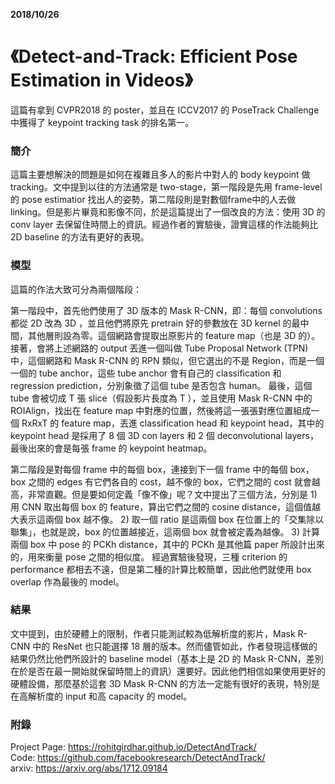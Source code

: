 **2018/10/26**

# 《Detect-and-Track: Efficient Pose Estimation in Videos》

這篇有拿到 CVPR2018 的 poster，並且在 ICCV2017 的 PoseTrack Challenge 中獲得了 keypoint tracking task 的排名第一。

### 簡介 ###

這篇主要想解決的問題是如何在複雜且多人的影片中對人的 body keypoint 做 tracking。文中提到以往的方法通常是 two-stage，第一階段是先用 frame-level 的 pose estimatior 找出人的姿勢，第二階段則是對數個frame中的人去做linking。但是影片畢竟和影像不同，於是這篇提出了一個改良的方法：使用 3D 的 conv layer 去保留住時間上的資訊。經過作者的實驗後，證實這樣的作法能夠比 2D baseline 的方法有更好的表現。

### 模型 ###

這篇的作法大致可分為兩個階段：

第一階段中，首先他們使用了 3D 版本的 Mask R-CNN，即：每個 convolutions 都從 2D 改為 3D ，並且他們將原先 pretrain 好的參數放在 3D kernel 的最中間，其他層則設為零。這個網路會提取出原影片的 feature map（也是 3D 的）。
接著，會將上述網路的 output 丟進一個叫做 Tube Proposal Network (TPN)中，這個網路和 Mask R-CNN 的 RPN 類似，但它選出的不是 Region，而是一個一個的 tube anchor，這些 tube anchor 會有自己的 classification 和 regression prediction，分別象徵了這個 tube 是否包含 human。
最後，這個 tube 會被切成 T 張 slice（假設影片長度為 T ），並且使用 Mask R-CNN 中的 ROIAlign，找出在 feature map 中對應的位置，然後將這一張張對應位置組成一個 RxRxT 的 feature map，丟進 classification head 和 keypoint head，其中的 keypoint head 是採用了 8 個 3D con layers 和 2 個 deconvolutional layers，最後出來的會是每張 frame 的 keypoint heatmap。

第二階段是對每個 frame 中的每個 box，連接到下一個 frame 中的每個 box，box 之間的 edges 有它們各自的 cost，越不像的 box，它們之間的 cost 就會越高，非常直觀。但是要如何定義「像不像」呢？文中提出了三個方法，分別是 1) 用 CNN 取出每個 box 的 feature，算出它們之間的 cosine distance，這個值越大表示這兩個 box 越不像。 2) 取一個 ratio 是這兩個 box 在位置上的「交集除以聯集」，也就是說，box 的位置越接近，這兩個 box 就會被定義為越像。 3) 計算兩個 box 中 pose 的 PCKh distance，其中的 PCKh 是其他篇 paper 所設計出來的，用來衡量 pose 之間的相似度。
經過實驗後發現，三種 criterion 的 performance 都相去不遠，但是第二種的計算比較簡單，因此他們就使用 box overlap 作為最後的 model。

### 結果 ###

文中提到，由於硬體上的限制，作者只能測試較為低解析度的影片，Mask R-CNN 中的 ResNet 也只能選擇 18 層的版本。然而儘管如此，作者發現這樣做的結果仍然比他們所設計的 baseline model（基本上是 2D 的 Mask R-CNN，差別在於是否在最一開始就保留時間上的資訊）還要好。因此他們相信如果使用更好的硬體設備，那麼基於這套 3D Mask R-CNN 的方法一定能有很好的表現，特別是在高解析度的 input 和高 capacity 的 model。

### 附錄 ###

Project Page: https://rohitgirdhar.github.io/DetectAndTrack/  
Code: https://github.com/facebookresearch/DetectAndTrack/  
arxiv: https://arxiv.org/abs/1712.09184
